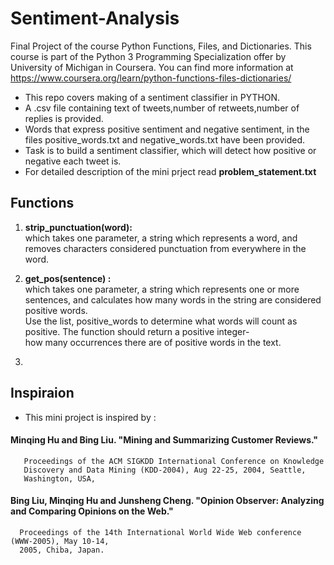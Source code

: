 # Sentiment-Analysis
Final Project of the course Python Functions, Files, and Dictionaries. This course is part of the Python 3 Programming Specialization offer by University of Michigan in Coursera. You can find more information at https://www.coursera.org/learn/python-functions-files-dictionaries/
- This repo covers making of a sentiment classifier in PYTHON.
- A .csv file containing text of tweets,number of retweets,number of replies is provided.
- Words that express positive sentiment and negative sentiment, in the files positive_words.txt and negative_words.txt have been provided.
- Task is to build a sentiment classifier, which will detect how positive or negative each tweet is.
- For detailed description of the mini prject read **problem_statement.txt**

## Functions
1. **strip_punctuation(word):**  
   which takes one parameter, a string which represents a word, and removes characters considered punctuation from everywhere in the word.   
 
2. **get_pos(sentence) :**   
    which takes one parameter, a string which represents one or more sentences, and calculates how many words in the string are considered positive words.   
    Use the list, positive_words to determine what words will count as positive. The function should return a positive integer-  
    how many occurrences there are of positive words in the text.
3. 
## Inspiraion 
- This mini project is inspired by : 
#### Minqing Hu and Bing Liu. "Mining and Summarizing Customer Reviews."
       Proceedings of the ACM SIGKDD International Conference on Knowledge
       Discovery and Data Mining (KDD-2004), Aug 22-25, 2004, Seattle,
       Washington, USA,
#### Bing Liu, Minqing Hu and Junsheng Cheng. "Opinion Observer: Analyzing and Comparing Opinions on the Web."
      Proceedings of the 14th International World Wide Web conference (WWW-2005), May 10-14,
      2005, Chiba, Japan.


